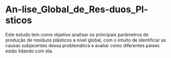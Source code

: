 # An-lise_Global_de_Res-duos_Pl-sticos
Este estudo tem como objetivo analisar os principais parâmetros de produção de resíduos plásticos a nível global, com o intuito de identificar as causas subjacentes dessa problemática e avaliar como diferentes países estão lidando com ela.
